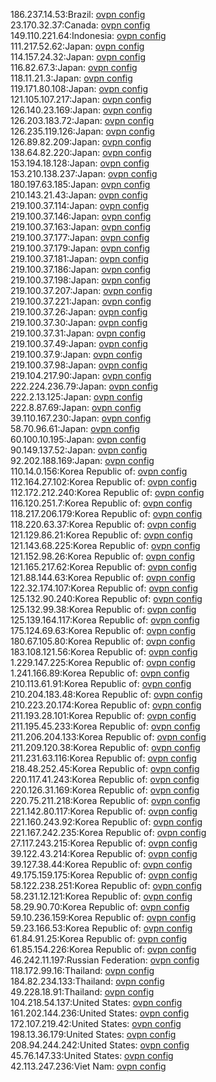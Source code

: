 186.237.14.53:Brazil: [ovpn config](vpn/186_237_14_53.ovpn)  
23.170.32.37:Canada: [ovpn config](vpn/23_170_32_37.ovpn)  
149.110.221.64:Indonesia: [ovpn config](vpn/149_110_221_64.ovpn)  
111.217.52.62:Japan: [ovpn config](vpn/111_217_52_62.ovpn)  
114.157.24.32:Japan: [ovpn config](vpn/114_157_24_32.ovpn)  
116.82.67.3:Japan: [ovpn config](vpn/116_82_67_3.ovpn)  
118.11.21.3:Japan: [ovpn config](vpn/118_11_21_3.ovpn)  
119.171.80.108:Japan: [ovpn config](vpn/119_171_80_108.ovpn)  
121.105.107.217:Japan: [ovpn config](vpn/121_105_107_217.ovpn)  
126.140.23.169:Japan: [ovpn config](vpn/126_140_23_169.ovpn)  
126.203.183.72:Japan: [ovpn config](vpn/126_203_183_72.ovpn)  
126.235.119.126:Japan: [ovpn config](vpn/126_235_119_126.ovpn)  
126.89.82.209:Japan: [ovpn config](vpn/126_89_82_209.ovpn)  
138.64.82.220:Japan: [ovpn config](vpn/138_64_82_220.ovpn)  
153.194.18.128:Japan: [ovpn config](vpn/153_194_18_128.ovpn)  
153.210.138.237:Japan: [ovpn config](vpn/153_210_138_237.ovpn)  
180.197.63.185:Japan: [ovpn config](vpn/180_197_63_185.ovpn)  
210.143.21.43:Japan: [ovpn config](vpn/210_143_21_43.ovpn)  
219.100.37.114:Japan: [ovpn config](vpn/219_100_37_114.ovpn)  
219.100.37.146:Japan: [ovpn config](vpn/219_100_37_146.ovpn)  
219.100.37.163:Japan: [ovpn config](vpn/219_100_37_163.ovpn)  
219.100.37.177:Japan: [ovpn config](vpn/219_100_37_177.ovpn)  
219.100.37.179:Japan: [ovpn config](vpn/219_100_37_179.ovpn)  
219.100.37.181:Japan: [ovpn config](vpn/219_100_37_181.ovpn)  
219.100.37.186:Japan: [ovpn config](vpn/219_100_37_186.ovpn)  
219.100.37.198:Japan: [ovpn config](vpn/219_100_37_198.ovpn)  
219.100.37.207:Japan: [ovpn config](vpn/219_100_37_207.ovpn)  
219.100.37.221:Japan: [ovpn config](vpn/219_100_37_221.ovpn)  
219.100.37.26:Japan: [ovpn config](vpn/219_100_37_26.ovpn)  
219.100.37.30:Japan: [ovpn config](vpn/219_100_37_30.ovpn)  
219.100.37.31:Japan: [ovpn config](vpn/219_100_37_31.ovpn)  
219.100.37.49:Japan: [ovpn config](vpn/219_100_37_49.ovpn)  
219.100.37.9:Japan: [ovpn config](vpn/219_100_37_9.ovpn)  
219.100.37.98:Japan: [ovpn config](vpn/219_100_37_98.ovpn)  
219.104.217.90:Japan: [ovpn config](vpn/219_104_217_90.ovpn)  
222.224.236.79:Japan: [ovpn config](vpn/222_224_236_79.ovpn)  
222.2.13.125:Japan: [ovpn config](vpn/222_2_13_125.ovpn)  
222.8.87.69:Japan: [ovpn config](vpn/222_8_87_69.ovpn)  
39.110.167.230:Japan: [ovpn config](vpn/39_110_167_230.ovpn)  
58.70.96.61:Japan: [ovpn config](vpn/58_70_96_61.ovpn)  
60.100.10.195:Japan: [ovpn config](vpn/60_100_10_195.ovpn)  
90.149.137.52:Japan: [ovpn config](vpn/90_149_137_52.ovpn)  
92.202.188.169:Japan: [ovpn config](vpn/92_202_188_169.ovpn)  
110.14.0.156:Korea Republic of: [ovpn config](vpn/110_14_0_156.ovpn)  
112.164.27.102:Korea Republic of: [ovpn config](vpn/112_164_27_102.ovpn)  
112.172.212.240:Korea Republic of: [ovpn config](vpn/112_172_212_240.ovpn)  
116.120.251.7:Korea Republic of: [ovpn config](vpn/116_120_251_7.ovpn)  
118.217.206.179:Korea Republic of: [ovpn config](vpn/118_217_206_179.ovpn)  
118.220.63.37:Korea Republic of: [ovpn config](vpn/118_220_63_37.ovpn)  
121.129.86.21:Korea Republic of: [ovpn config](vpn/121_129_86_21.ovpn)  
121.143.68.225:Korea Republic of: [ovpn config](vpn/121_143_68_225.ovpn)  
121.152.98.26:Korea Republic of: [ovpn config](vpn/121_152_98_26.ovpn)  
121.165.217.62:Korea Republic of: [ovpn config](vpn/121_165_217_62.ovpn)  
121.88.144.63:Korea Republic of: [ovpn config](vpn/121_88_144_63.ovpn)  
122.32.174.107:Korea Republic of: [ovpn config](vpn/122_32_174_107.ovpn)  
125.132.90.240:Korea Republic of: [ovpn config](vpn/125_132_90_240.ovpn)  
125.132.99.38:Korea Republic of: [ovpn config](vpn/125_132_99_38.ovpn)  
125.139.164.117:Korea Republic of: [ovpn config](vpn/125_139_164_117.ovpn)  
175.124.69.63:Korea Republic of: [ovpn config](vpn/175_124_69_63.ovpn)  
180.67.105.80:Korea Republic of: [ovpn config](vpn/180_67_105_80.ovpn)  
183.108.121.56:Korea Republic of: [ovpn config](vpn/183_108_121_56.ovpn)  
1.229.147.225:Korea Republic of: [ovpn config](vpn/1_229_147_225.ovpn)  
1.241.166.89:Korea Republic of: [ovpn config](vpn/1_241_166_89.ovpn)  
210.113.61.91:Korea Republic of: [ovpn config](vpn/210_113_61_91.ovpn)  
210.204.183.48:Korea Republic of: [ovpn config](vpn/210_204_183_48.ovpn)  
210.223.20.174:Korea Republic of: [ovpn config](vpn/210_223_20_174.ovpn)  
211.193.28.101:Korea Republic of: [ovpn config](vpn/211_193_28_101.ovpn)  
211.195.45.233:Korea Republic of: [ovpn config](vpn/211_195_45_233.ovpn)  
211.206.204.133:Korea Republic of: [ovpn config](vpn/211_206_204_133.ovpn)  
211.209.120.38:Korea Republic of: [ovpn config](vpn/211_209_120_38.ovpn)  
211.231.63.116:Korea Republic of: [ovpn config](vpn/211_231_63_116.ovpn)  
218.48.252.45:Korea Republic of: [ovpn config](vpn/218_48_252_45.ovpn)  
220.117.41.243:Korea Republic of: [ovpn config](vpn/220_117_41_243.ovpn)  
220.126.31.169:Korea Republic of: [ovpn config](vpn/220_126_31_169.ovpn)  
220.75.211.218:Korea Republic of: [ovpn config](vpn/220_75_211_218.ovpn)  
221.142.80.117:Korea Republic of: [ovpn config](vpn/221_142_80_117.ovpn)  
221.160.243.92:Korea Republic of: [ovpn config](vpn/221_160_243_92.ovpn)  
221.167.242.235:Korea Republic of: [ovpn config](vpn/221_167_242_235.ovpn)  
27.117.243.215:Korea Republic of: [ovpn config](vpn/27_117_243_215.ovpn)  
39.122.43.214:Korea Republic of: [ovpn config](vpn/39_122_43_214.ovpn)  
39.127.38.44:Korea Republic of: [ovpn config](vpn/39_127_38_44.ovpn)  
49.175.159.175:Korea Republic of: [ovpn config](vpn/49_175_159_175.ovpn)  
58.122.238.251:Korea Republic of: [ovpn config](vpn/58_122_238_251.ovpn)  
58.231.12.121:Korea Republic of: [ovpn config](vpn/58_231_12_121.ovpn)  
58.29.90.70:Korea Republic of: [ovpn config](vpn/58_29_90_70.ovpn)  
59.10.236.159:Korea Republic of: [ovpn config](vpn/59_10_236_159.ovpn)  
59.23.166.53:Korea Republic of: [ovpn config](vpn/59_23_166_53.ovpn)  
61.84.91.25:Korea Republic of: [ovpn config](vpn/61_84_91_25.ovpn)  
61.85.154.226:Korea Republic of: [ovpn config](vpn/61_85_154_226.ovpn)  
46.242.11.197:Russian Federation: [ovpn config](vpn/46_242_11_197.ovpn)  
118.172.99.16:Thailand: [ovpn config](vpn/118_172_99_16.ovpn)  
184.82.234.133:Thailand: [ovpn config](vpn/184_82_234_133.ovpn)  
49.228.18.91:Thailand: [ovpn config](vpn/49_228_18_91.ovpn)  
104.218.54.137:United States: [ovpn config](vpn/104_218_54_137.ovpn)  
161.202.144.236:United States: [ovpn config](vpn/161_202_144_236.ovpn)  
172.107.219.42:United States: [ovpn config](vpn/172_107_219_42.ovpn)  
198.13.36.179:United States: [ovpn config](vpn/198_13_36_179.ovpn)  
208.94.244.242:United States: [ovpn config](vpn/208_94_244_242.ovpn)  
45.76.147.33:United States: [ovpn config](vpn/45_76_147_33.ovpn)  
42.113.247.236:Viet Nam: [ovpn config](vpn/42_113_247_236.ovpn)  

